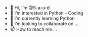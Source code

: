 - 👋 Hi, I’m @S-a-u-d
- 👀 I’m interested in Python - Coding
- 🌱 I’m currently learning Python
- 💞️ I’m looking to collaborate on ...
- 📫 How to reach me ...

<!---
S-a-u-d/S-a-u-d is a ✨ special ✨ repository because its `README.md` (this file) appears on your GitHub profile.
You can click the Preview link to take a look at your changes.
--->
